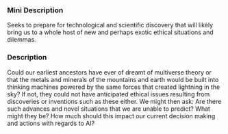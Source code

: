 ### Mini Description

Seeks to prepare for technological and scientific discovery that will likely bring us to a whole host of new and perhaps exotic ethical situations and dilemmas.

### Description

Could our earliest ancestors have ever of dreamt of multiverse theory or that the metals and minerals of the mountains and earth would be built into thinking machines powered by the same forces that created lightning in the sky? If not, they could not have anticipated ethical issues resulting from discoveries or inventions such as these either. We might then ask: Are there such advances and novel situations that we are unable to predict? What might they be? How much should this impact our current decision making and actions with regards to AI?
